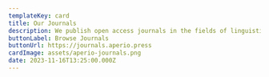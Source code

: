 ```yaml
---
templateKey: card
title: Our Journals
description: We publish open access journals in the fields of linguistics, health, history, philosophy, and pedagogy.
buttonLabel: Browse Journals
buttonUrl: https://journals.aperio.press
cardImage: assets/aperio-journals.png
date: 2023-11-16T13:25:00.000Z
---
```

